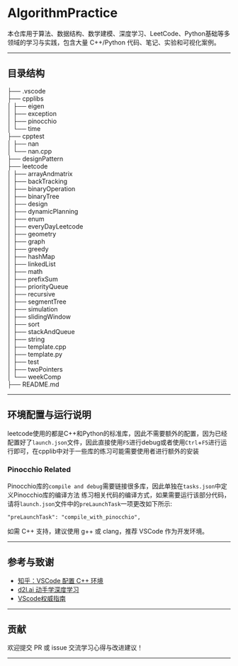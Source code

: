 # AlgorithmPractice

本仓库用于算法、数据结构、数学建模、深度学习、LeetCode、Python基础等多领域的学习与实践，包含大量 C++/Python 代码、笔记、实验和可视化案例。

---

## 目录结构
├── .vscode  
├── cpplibs  
│   ├── eigen  
│   ├── exception  
│   ├── pinocchio  
│   └── time  
├── cpptest  
│   ├── nan  
│   └── nan.cpp  
├── designPattern  
├── leetcode  
│   ├── arrayAndmatrix  
│   ├── backTracking  
│   ├── binaryOperation  
│   ├── binaryTree  
│   ├── design  
│   ├── dynamicPlanning  
│   ├── enum  
│   ├── everyDayLeetcode  
│   ├── geometry  
│   ├── graph  
│   ├── greedy  
│   ├── hashMap  
│   ├── linkedList  
│   ├── math  
│   ├── prefixSum  
│   ├── priorityQueue  
│   ├── recursive  
│   ├── segmentTree  
│   ├── simulation  
│   ├── slidingWindow  
│   ├── sort  
│   ├── stackAndQueue  
│   ├── string  
│   ├── template.cpp  
│   ├── template.py  
│   ├── test  
│   ├── twoPointers  
│   └── weekComp  
├── README.md  


---

## 环境配置与运行说明
leetcode使用的都是C++和Python的标准库，因此不需要额外的配置，因为已经配置好了`launch.json`文件，因此直接使用`F5`进行debug或者使用`Ctrl`+`F5`进行运行即可，在cpplib中对于一些库的练习可能需要使用者进行额外的安装


### Pinocchio Related
  Pinocchio库的`compile and debug`需要链接很多库，因此单独在`tasks.json`中定义Pinocchio库的编译方法
  练习相关代码的编译方式，如果需要运行该部分代码，请将`launch.json`文件中的`preLaunchTask`一项更改如下所示:
  ```
  "preLaunchTask": "compile_with_pinocchio",
  ```

如需 C++ 支持，建议使用 g++ 或 clang，推荐 VSCode 作为开发环境。

---


## 参考与致谢

- [知乎：VSCode 配置 C++ 环境](https://zhuanlan.zhihu.com/p/80659895)
- [d2l.ai 动手学深度学习](https://zh.d2l.ai/)
- [VScode权威指南](https://weread.qq.com/web/reader/7bc32db071f02f257bc2a8a)

---

## 贡献

欢迎提交 PR 或 issue 交流学习心得与改进建议！

---